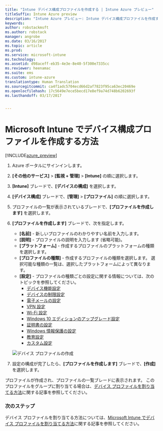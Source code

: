 ```yaml
---
title: "Intune デバイス構成プロファイルを作成する | Intune Azure プレビュー"
titleSuffix: Intune Azure preview
description: "Intune Azure プレビュー: Intune デバイス構成プロファイルを作成する方法について説明します。"
keywords: 
author: robstackmsft
ms.author: robstack
manager: angrobe
ms.date: 03/16/2017
ms.topic: article
ms.prod: 
ms.service: microsoft-intune
ms.technology: 
ms.assetid: d98aceff-eb35-4e3e-8e40-5f300e7335cc
ms.reviewer: heenamac
ms.suite: ems
ms.custom: intune-azure
translationtype: Human Translation
ms.sourcegitcommit: ca4f1adc5704ecd66d2af7823f95ca63ec20469e
ms.openlocfilehash: 17c5649e7ece5becd17e8ef9a74d748b6202693f
ms.lasthandoff: 03/17/2017


---
```


# <a name="how-to-create-device-configuration-profiles-in-microsoft-intune"></a>Microsoft Intune でデバイス構成プロファイルを作成する方法

[!INCLUDE[azure_preview](../includes/azure_preview.md)]


1. Azure ポータルにサインインします。
2. **[その他のサービス]** > **[監視 + 管理]** > **[Intune]** の順に選択します。
3. **[Intune]** ブレードで、**[デバイスの構成]** を選択します。
2. **[デバイス構成]** ブレードで、**[管理]** > **[プロファイル]** の順に選択します。
2. プロファイルの一覧が表示されているブレードで、**[プロファイルを作成します]** を選択します。
3. **[プロファイルを作成します]** ブレードで、次を指定します。
    - **[名前]** - 新しいプロファイルのわかりやすい名前を入力します。
    - **[説明]** - プロファイルの説明を入力します (省略可能)。
    - **[プラットフォーム]** - 作成するプロファイルのプラットフォームの種類を選択します。
    - **[プロファイルの種類]** - 作成するプロファイルの種類を選択します。 選択可能な種類の一覧は、選択したプラットフォームによって異なります。
    - **[設定]** - プロファイルの種類ごとの設定に関する情報については、次のトピックを参照してください。
        -  [デバイス機能設定](/intune-azure/configure-devices/how-to-configure-device-features)
        -  [デバイスの制限設定](/intune-azure/configure-devices/how-to-configure-device-restrictions)
        -  [電子メールの設定](/intune-azure/configure-devices/how-to-configure-email-settings)
        -  [VPN 設定](/intune-azure/configure-devices/how-to-configure-vpn-settings)
        -  [Wi-Fi 設定](/intune-azure/configure-devices/how-to-configure-wi-fi-settings)
        -  [Windows 10 エディションのアップグレード設定](/intune-azure/configure-devices/how-to-configure-windows-10-edition-upgrade)
        -  [証明書の設定](/intune-azure/configure-devices/how-to-configure-certificates)
        -  [Windows 情報保護の設定](/intune-azure/configure-devices/how-to-configure-windows-information-protection)
        -  [教育設定](/intune-azure/configure-devices/how-to-configure-education-settings)
        -  [カスタム設定](/intune-azure/configure-devices/how-to-configure-custom-settings)

    ![デバイス プロファイルの作成](./media/create-device-profile.png)
4. 設定の構成が完了したら、**[プロファイルを作成します]** ブレードで、**[作成]** を選択します。

プロファイルが作成され、プロファイルの一覧ブレードに表示されます。
このプロファイルをグループに割り当てる場合は、[デバイス プロファイルを割り当てる方法](how-to-assign-device-profiles.md)に関する記事を参照してください。


### <a name="next-steps"></a>次のステップ
デバイス プロファイルを割り当てる方法については、[Microsoft Intune でデバイス プロファイルを割り当てる方法](/intune-azure/configure-devices/how-to-assign-device-profiles)に関する記事を参照してください。

